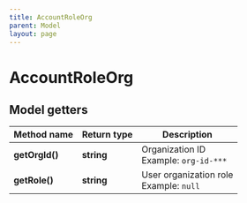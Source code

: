 ```yaml
---
title: AccountRoleOrg
parent: Model
layout: page
---
```


# AccountRoleOrg

## Model getters

Method name | Return type | Description
------------ | ------------- | -------------
**getOrgId()** | **string** | Organization ID <br>Example: `org-id-***` 
**getRole()** | **string** | User organization role <br>Example: `null` 

